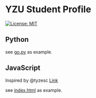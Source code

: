 YZU Student Profile
===

[![License: MIT](https://img.shields.io/badge/License-MIT-yellow.svg)](https://opensource.org/licenses/MIT)



## Python

see [go.py](https://github.com/racterub/yzuStudentProfile/blob/master/go.py) as example.


## JavaScript
Inspired by @tyzesc [Link](http://tyze.me/yzu/mysenior/)

see [index.html](https://github.com/racterub/yzuStudentProfile/blob/master/index.html) as example.
